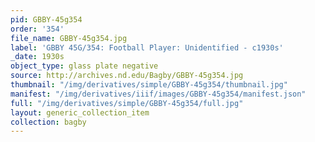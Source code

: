 ```yaml
---
pid: GBBY-45g354
order: '354'
file_name: GBBY-45g354.jpg
label: 'GBBY 45G/354: Football Player: Unidentified - c1930s'
_date: 1930s
object_type: glass plate negative
source: http://archives.nd.edu/Bagby/GBBY-45g354.jpg
thumbnail: "/img/derivatives/simple/GBBY-45g354/thumbnail.jpg"
manifest: "/img/derivatives/iiif/images/GBBY-45g354/manifest.json"
full: "/img/derivatives/simple/GBBY-45g354/full.jpg"
layout: generic_collection_item
collection: bagby
---
```

